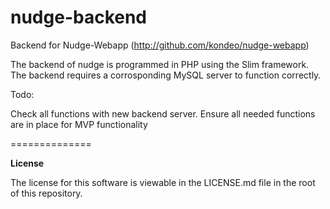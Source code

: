nudge-backend
=============

Backend for Nudge-Webapp (http://github.com/kondeo/nudge-webapp)

The backend of nudge is programmed in PHP using the Slim framework. The backend requires a corrosponding MySQL server to function correctly. 

Todo:

Check all functions with new backend server.
Ensure all needed functions are in place for MVP functionality

==============

<b>License</b>

The license for this software is viewable in the LICENSE.md file in the root of this repository.

